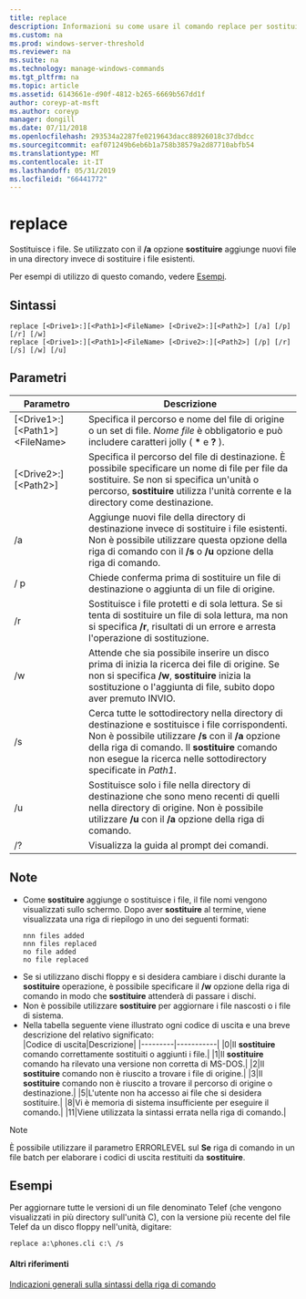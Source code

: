 ```yaml
---
title: replace
description: Informazioni su come usare il comando replace per sostituire i file.
ms.custom: na
ms.prod: windows-server-threshold
ms.reviewer: na
ms.suite: na
ms.technology: manage-windows-commands
ms.tgt_pltfrm: na
ms.topic: article
ms.assetid: 6143661e-d90f-4812-b265-6669b567dd1f
author: coreyp-at-msft
ms.author: coreyp
manager: dongill
ms.date: 07/11/2018
ms.openlocfilehash: 293534a2287fe0219643dacc88926018c37dbdcc
ms.sourcegitcommit: eaf071249b6eb6b1a758b38579a2d87710abfb54
ms.translationtype: MT
ms.contentlocale: it-IT
ms.lasthandoff: 05/31/2019
ms.locfileid: "66441772"
---
```

# <a name="replace"></a>replace



Sostituisce i file. Se utilizzato con il **/a** opzione **sostituire** aggiunge nuovi file in una directory invece di sostituire i file esistenti.

Per esempi di utilizzo di questo comando, vedere [Esempi](#BKMK_examples).

## <a name="syntax"></a>Sintassi

```
replace [<Drive1>:][<Path1>]<FileName> [<Drive2>:][<Path2>] [/a] [/p] [/r] [/w] 
replace [<Drive1>:][<Path1>]<FileName> [<Drive2>:][<Path2>] [/p] [/r] [/s] [/w] [/u] 
```

## <a name="parameters"></a>Parametri

|Parametro|Descrizione|
|---------|-----------|
|[\<Drive1>:][\<Path1>]\<FileName>|Specifica il percorso e nome del file di origine o un set di file. *Nome file* è obbligatorio e può includere caratteri jolly ( **&#42;** e **?** ).|
|[\<Drive2>:][\<Path2>]|Specifica il percorso del file di destinazione. È possibile specificare un nome di file per file da sostituire. Se non si specifica un'unità o percorso, **sostituire** utilizza l'unità corrente e la directory come destinazione.|
|/a|Aggiunge nuovi file della directory di destinazione invece di sostituire i file esistenti. Non è possibile utilizzare questa opzione della riga di comando con il **/s** o **/u** opzione della riga di comando.|
|/ p|Chiede conferma prima di sostituire un file di destinazione o aggiunta di un file di origine.|
|/r|Sostituisce i file protetti e di sola lettura. Se si tenta di sostituire un file di sola lettura, ma non si specifica **/r**, risultati di un errore e arresta l'operazione di sostituzione.|
|/w|Attende che sia possibile inserire un disco prima di inizia la ricerca dei file di origine. Se non si specifica **/w**, **sostituire** inizia la sostituzione o l'aggiunta di file, subito dopo aver premuto INVIO.|
|/s|Cerca tutte le sottodirectory nella directory di destinazione e sostituisce i file corrispondenti. Non è possibile utilizzare **/s** con il **/a** opzione della riga di comando. Il **sostituire** comando non esegue la ricerca nelle sottodirectory specificate in *Path1*.|
|/u|Sostituisce solo i file nella directory di destinazione che sono meno recenti di quelli nella directory di origine. Non è possibile utilizzare **/u** con il **/a** opzione della riga di comando.|
|/?|Visualizza la guida al prompt dei comandi.|

## <a name="remarks"></a>Note

- Come **sostituire** aggiunge o sostituisce i file, il file nomi vengono visualizzati sullo schermo. Dopo aver **sostituire** al termine, viene visualizzata una riga di riepilogo in uno dei seguenti formati:  
  ```
  nnn files added
  nnn files replaced
  no file added
  no file replaced
  ```  
- Se si utilizzano dischi floppy e si desidera cambiare i dischi durante la **sostituire** operazione, è possibile specificare il **/w** opzione della riga di comando in modo che **sostituire** attenderà di passare i dischi.
- Non è possibile utilizzare **sostituire** per aggiornare i file nascosti o i file di sistema.
- Nella tabella seguente viene illustrato ogni codice di uscita e una breve descrizione del relativo significato:  
  |Codice di uscita|Descrizione|
  |---------|-----------|
  |0|Il **sostituire** comando correttamente sostituiti o aggiunti i file.|
  |1|Il **sostituire** comando ha rilevato una versione non corretta di MS-DOS.|
  |2|Il **sostituire** comando non è riuscito a trovare i file di origine.|
  |3|Il **sostituire** comando non è riuscito a trovare il percorso di origine o destinazione.|
  |5|L'utente non ha accesso ai file che si desidera sostituire.|
  |8|Vi è memoria di sistema insufficiente per eseguire il comando.|
  |11|Viene utilizzata la sintassi errata nella riga di comando.|

> [!NOTE]
> È possibile utilizzare il parametro ERRORLEVEL sul **Se** riga di comando in un file batch per elaborare i codici di uscita restituiti da **sostituire**.

## <a name="BKMK_examples"></a>Esempi

Per aggiornare tutte le versioni di un file denominato Telef (che vengono visualizzati in più directory sull'unità C), con la versione più recente del file Telef da un disco floppy nell'unità, digitare:

`replace a:\phones.cli c:\ /s`

#### <a name="additional-references"></a>Altri riferimenti

[Indicazioni generali sulla sintassi della riga di comando](command-line-syntax-key.md)